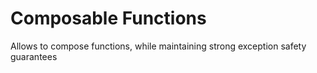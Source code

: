 # Composable Functions

Allows to compose functions, while maintaining strong exception safety guarantees